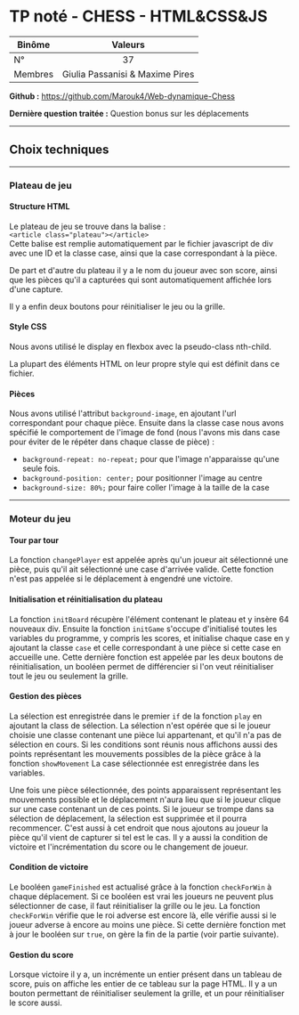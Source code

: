 # TP noté - CHESS - HTML&CSS&JS

| Binôme  |             Valeurs             |
| ------------- |:-------------------------------:|
| N°     |               37                |
| Membres      | Giulia Passanisi & Maxime Pires |

**Github :** https://github.com/Marouk4/Web-dynamique-Chess

**Dernière question traitée :** Question bonus sur les déplacements

----

## Choix techniques

----

### Plateau de jeu

#### Structure HTML
Le plateau de jeu se trouve dans la balise :  
`<article class="plateau"></article>`  
Cette balise est remplie automatiquement par le fichier javascript de div avec une ID et la classe case, ainsi que la case correspondant à la pièce.

De part et d'autre du plateau il y a le nom du joueur avec son score, ainsi que les pièces qu'il a capturées qui sont automatiquement affichée lors d'une capture.

Il y a enfin deux boutons pour réinitialiser le jeu ou la grille.
#### Style CSS
Nous avons utilisé le display en flexbox avec la pseudo-class nth-child.

La plupart des éléments HTML on leur propre style qui est définit dans ce fichier.
#### Pièces
Nous avons utilisé l'attribut `background-image`, en ajoutant l'url correspondant pour chaque pièce.
Ensuite dans la classe case nous avons spécifié le comportement de l'image de fond (nous l'avons mis dans case pour éviter de le répéter dans chaque classe de pièce) :
- `background-repeat: no-repeat;` pour que l'image n'apparaisse qu'une seule fois.
- `background-position: center;` pour positionner l'image au centre
- `background-size: 80%;` pour faire coller l'image à la taille de la case
----

### Moteur du jeu

#### Tour par tour
La fonction `changePlayer` est appelée après qu'un joueur ait sélectionné une pièce, puis qu'il ait sélectionné une case d'arrivée valide.
Cette fonction n'est pas appelée si le déplacement à engendré une victoire.
#### Initialisation et réinitialisation du plateau
La fonction `initBoard` récupère l'élément contenant le plateau et y insère 64 nouveaux div.
Ensuite la fonction `initGame` s'occupe d'initialisé toutes les variables du programme, y compris les scores, et initialise chaque case en y ajoutant la classe `case` et celle correspondant à une pièce si cette case en accueille une.
Cette dernière fonction est appelée par les deux boutons de réinitialisation, un booléen permet de différencier si l'on veut réinitialiser tout le jeu ou seulement la grille.
#### Gestion des pièces
La sélection est enregistrée dans le premier `if` de la fonction `play` en ajoutant la class de sélection.
La sélection n'est opérée que si le joueur choisie une classe contenant une pièce lui appartenant, et qu'il n'a pas de sélection en cours.
Si les conditions sont réunis nous affichons aussi des points représentant les mouvements possibles de la pièce grâce à la fonction `showMovement`
La case sélectionnée est enregistrée dans les variables.

Une fois une pièce sélectionnée, des points apparaissent représentant les mouvements possible et le déplacement n'aura lieu que si le joueur clique sur une case contenant un de ces points.
Si le joueur se trompe dans sa sélection de déplacement, la sélection est supprimée et il pourra recommencer.
C'est aussi à cet endroit que nous ajoutons au joueur la pièce qu'il vient de capturer si tel est le cas.
Il y a aussi la condition de victoire et l'incrémentation du score ou le changement de joueur.
#### Condition de victoire
Le booléen `gameFinished` est actualisé grâce à la fonction `checkForWin` à chaque déplacement.
Si ce booléen est vrai les joueurs ne peuvent plus sélectionner de case, il faut réinitialiser la grille ou le jeu.
La fonction `checkForWin` vérifie que le roi adverse est encore là, elle vérifie aussi si le joueur adverse à encore au moins une pièce.
Si cette dernière fonction met à jour le booléen sur `true`, on gère la fin de la partie (voir partie suivante).
#### Gestion du score
Lorsque victoire il y a, un incrémente un entier présent dans un tableau de score, puis on affiche les entier de ce tableau sur la page HTML.
Il y a un bouton permettant de réinitialiser seulement la grille, et un pour réinitialiser le score aussi.